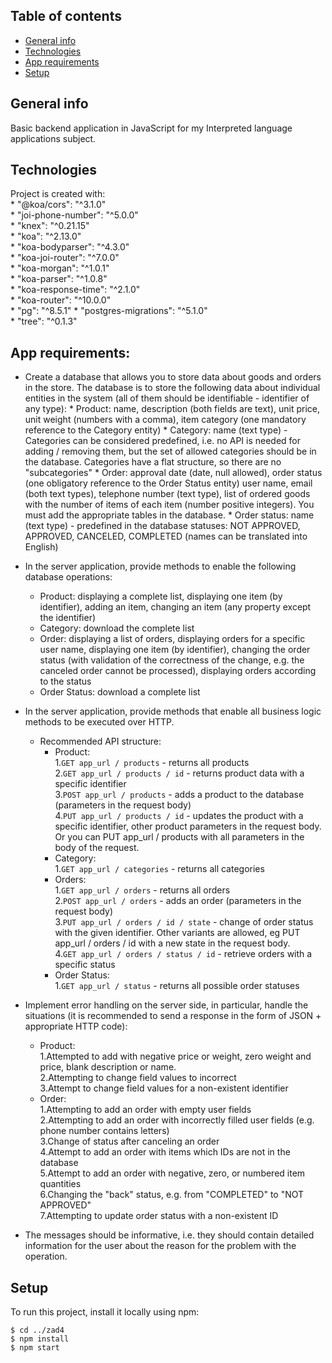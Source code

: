 ## Table of contents
* [General info](#general-info)
* [Technologies](#technologies)
* [App requirements](#app-requirements)
* [Setup](#setup)

## General info
Basic backend application in JavaScript for my Interpreted language applications subject.
## Technologies
Project is created with:  
    * "@koa/cors": "^3.1.0"  
    * "joi-phone-number": "^5.0.0"  
    * "knex": "^0.21.15"  
    * "koa": "^2.13.0"  
    * "koa-bodyparser": "^4.3.0"  
    * "koa-joi-router": "^7.0.0"  
    * "koa-morgan": "^1.0.1"   
    * "koa-parser": "^1.0.8"   
    * "koa-response-time": "^2.1.0"   
    * "koa-router": "^10.0.0"    
    * "pg": "^8.5.1"
    * "postgres-migrations": "^5.1.0"  
    * "tree": "^0.1.3"  

## App requirements:

* Create a database that allows you to store data about goods and orders in the store. The database is to store the following data about individual entities in the system (all of them should be identifiable - identifier of any type):
      * Product: name, description (both fields are text), unit price, unit weight (numbers with a comma), item category (one mandatory reference to the Category entity)
      * Category: name (text type) - Categories can be considered predefined, i.e. no API is needed for adding / removing them, but the set of allowed categories should be in the database. Categories have a flat structure, so there are no "subcategories"
      * Order: approval date (date, null allowed), order status (one obligatory reference to the Order Status entity) user name, email (both text types), telephone number (text type), list of ordered goods with the number of items of each item (number positive integers). You must add the appropriate tables in the database.
       * Order status: name (text type) - predefined in the database statuses: NOT APPROVED, APPROVED, CANCELED, COMPLETED (names can be translated into English)

* In the server application, provide methods to enable the following database operations:
    * Product: displaying a complete list, displaying one item (by identifier), adding an item, changing an item (any property except the identifier)
    * Category: download the complete list
    * Order: displaying a list of orders, displaying orders for a specific user name, displaying one item (by identifier), changing the order status (with validation of the correctness of the change, e.g. the canceled order cannot be processed), displaying orders according to the status
    * Order Status: download a complete list

* In the server application, provide methods that enable all business logic methods to be executed over HTTP.
     * Recommended API structure:  
          * Product:  
                1.`GET app_url / products` - returns all products  
                2.`GET app_url / products / id` - returns product data with a specific identifier  
                3.`POST app_url / products` - adds a product to the database (parameters in the request body)  
                4.`PUT app_url / products / id` - updates the product with a specific identifier, other product parameters in the request body. Or you can PUT app_url / products with all parameters in the body of the request.  
          * Category:  
                1.`GET app_url / categories` - returns all categories  
          * Orders:  
                1.`GET app_url / orders` - returns all orders  
                2.`POST app_url / orders` - adds an order (parameters in the request body)  
                3.`PUT app_url / orders / id / state` - change of order status with the given identifier. Other variants are allowed, eg PUT app_url / orders / id with a new state in the request body.  
                4.`GET app_url / orders / status / id` - retrieve orders with a specific status  
          * Order Status:  
                1.`GET app_url / status` - returns all possible order statuses  

* Implement error handling on the server side, in particular, handle the situations (it is recommended to send a response in the form of JSON + appropriate HTTP code):  
     * Product:  
          1.Attempted to add with negative price or weight, zero weight and price, blank description or name.  
          2.Attempting to change field values ​​to incorrect  
          3.Attempt to change field values ​​for a non-existent identifier  
     * Order:  
          1.Attempting to add an order with empty user fields  
          2.Attempting to add an order with incorrectly filled user fields (e.g. phone number contains letters)  
          3.Change of status after canceling an order  
          4.Attempt to add an order with items which IDs are not in the database  
          5.Attempt to add an order with negative, zero, or numbered item quantities  
          6.Changing the "back" status, e.g. from "COMPLETED" to "NOT APPROVED"  
          7.Attempting to update order status with a non-existent ID  
* The messages should be informative, i.e. they should contain detailed information for the user about the reason for the problem with the operation.  

## Setup
To run this project, install it locally using npm:

```
$ cd ../zad4
$ npm install
$ npm start
```
